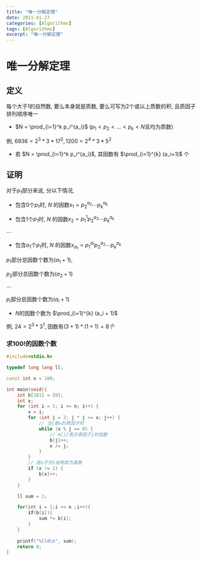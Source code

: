 ```yaml
---
title: "唯一分解定理"
date: 2021-01-27
categories: [Algorithms]
tags: [Algorithms]
excerpt: "唯一分解定理"
---
```


# 唯一分解定理

## 定义

每个大于$1$的自然数, 要么本身就是质数, 要么可写为$2$个或以上质数的积, 且质因子排列顺序唯一

- $N = \prod_{i=1}^k p_i^{a_i}$ ($p_1< p_2 < ...< p_k<N$且均为质数)

例, $6936=2^3*3*17^2, 1200=2^4*3*5^2$

- 若 $N = \prod_{i=1}^k p_i^{a_i}$, 其因数有 $\prod_{i=1}^{k} (a_i+1)$ 个

## 证明

对于$p_1$部分来说, 分以下情况, 

- 包含$0$个$p_1$时, $N$ 的因数$x_1 = p_2^{a_2}\cdots p_k^{a_k}$

- 包含$1$个$p_1$时, $N$ 的因数$x_2 = p_1^{1}p_2^{a_2}\cdots p_k^{a_k}$

$\cdots$

- 包含$a_1$个$p_1$时, $N$ 的因数$x_{a_1} = p_1^{a_1}p_2^{a_2}\cdots p_k^{a_k}$

$p_1$部分总因数个数为$(a_1 + 1)$, 

$p_2$部分总因数个数为$(a_2 + 1)$ 

$\cdots$ 

$p_i$部分总因数个数为$(a_i + 1)$

- $N$的因数个数为 $\prod_{i=1}^{k} (a_i + 1)$

例, $24 = 2 ^ 3 * 3 ^ 1$, 因数有$(3 + 1) * (1 + 1) = 8个$

### 求$100!$的因数个数

```c++
#include<stdio.h>

typedef long long ll;

const int n = 100;

int main(void){
    int b[101] = {0};
    int x;
    for (int i = 1; i <= n; i++) {
        x = i;
        for (int j = 2; j * j <= x; j++) {
            // 当j是x的素因子时
            while (x % j == 0) {
                // m[j]表示素因子j的指数
                b[j]++;
                x /= j;
            }
        }
        // 若x不为1说明其为素数
        if (x != 1) {
            b[x]++;
        }
    }

    ll sum = 1;

    for(int i = 1;i <= n ;i++){
        if(b[i]){
            sum *= b[i];
        }
    }
    
    printf("%lld\n", sum);
    return 0;
}
```
